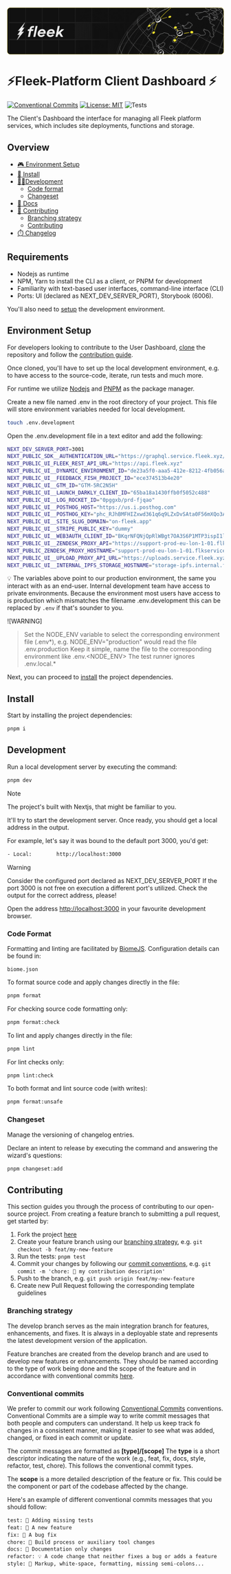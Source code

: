 ![](.repo/images/repo/banner.png?202411121019)

# ⚡️Fleek-Platform Client Dashboard ⚡️

[![Conventional Commits](https://img.shields.io/badge/Conventional%20Commits-1.0.0-blue.svg)](https://conventionalcommits.org)
[![License: MIT](https://img.shields.io/badge/License-MIT-yellow.svg)](https://opensource.org/licenses/MIT)
![Tests](https://github.com/fleek-platform/cli/actions/workflows/test-runner.yml/badge.svg)

The Client's Dashboard the interface for managing all Fleek platform services, which includes site deployments, functions and storage.

## Overview

* [🎮 Environment Setup](#environment-setup)
* [🤖 Install](#install)
* [👷‍♀️Development](#development)
  - [Code format](#code-format)
  - [Changeset](#changeset)
* [📖 Docs](https://fleek.xyz/docs)
* [🙏 Contributing](#contributing)
  - [Branching strategy](#branching-strategy)
  - [Contributing](#conventional-commits)
* [⏱️ Changelog](./CHANGELOG.md)

## Requirements

- Nodejs as runtime
- NPM, Yarn to install the CLI as a client, or PNPM for development
- Familiarity with text-based user interfaces, command-line interface (CLI)
- Ports: UI (declared as NEXT_DEV_SERVER_PORT), Storybook (6006).

You'll also need to [setup](#environment-setup) the development environment.

## Environment Setup

For developers looking to contribute to the User Dashboard, [clone](https://github.com/fleek-platform/user-dashboard) the repository and follow the [contribution guide](#contributing).

Once cloned, you'll have to set up the local development environment, e.g. to have access to the source-code, iterate, run tests and much more.

For runtime we utilize [Nodejs](https://nodejs.org/en/download) and [PNPM](https://pnpm.io/installation) as the package manager.

Create a new file named .env in the root directory of your project. This file will store environment variables needed for local development.

```sh
touch .env.development
```

Open the .env.development file in a text editor and add the following:

```sh
NEXT_DEV_SERVER_PORT=3001
NEXT_PUBLIC_SDK__AUTHENTICATION_URL="https://graphql.service.fleek.xyz/graphql"
NEXT_PUBLIC_UI_FLEEK_REST_API_URL="https://api.fleek.xyz"
NEXT_PUBLIC_UI__DYNAMIC_ENVIRONMENT_ID="de23a5f0-aaa5-412e-8212-4fb056a3b30d"
NEXT_PUBLIC_UI__FEEDBACK_FISH_PROJECT_ID="ece374513b4e20"
NEXT_PUBLIC_UI__GTM_ID="GTM-5RC2N5H"
NEXT_PUBLIC_UI__LAUNCH_DARKLY_CLIENT_ID="65ba18a1430ffb0f5052c488"
NEXT_PUBLIC_UI__LOG_ROCKET_ID="0pggxb/prd-fjqao"
NEXT_PUBLIC_UI__POSTHOG_HOST="https://us.i.posthog.com"
NEXT_PUBLIC_UI__POSTHOG_KEY="phc_RJhBMFHIZxwd361q6q9LZxDvSAta0F56mXQo3An307y"
NEXT_PUBLIC_UI__SITE_SLUG_DOMAIN="on-fleek.app"
NEXT_PUBLIC_UI__STRIPE_PUBLIC_KEY="dummy"
NEXT_PUBLIC_UI__WEB3AUTH_CLIENT_ID="BKqrNFQNjQpRlWBgt7OA3S6P1MTP3ispI1lXR48cl6xW6bwFBNRH0Smuw83hp_cT_rUFo1OJvgQD0R8ZQD85ybQ"
NEXT_PUBLIC_UI__ZENDESK_PROXY_API="https://support-prod-eu-lon-1-01.flkservices.io"
NEXT_PUBLIC_ZENDESK_PROXY_HOSTNAME="support-prod-eu-lon-1-01.flkservices.io"
NEXT_PUBLIC_UI__UPLOAD_PROXY_API_URL="https://uploads.service.fleek.xyz",
NEXT_PUBLIC_UI__INTERNAL_IPFS_STORAGE_HOSTNAME="storage-ipfs.internal.fleek.xyz"
```

💡 The variables above point to our production environment, the same you interact with as an end-user. Internal development team have access to private environments. Because the environment most users have access to is production which mismatches the filename .env.development this can be replaced by `.env` if that's sounder to you.

![WARNING]
> Set the NODE_ENV variable to select the corresponding environment file (.env*), e.g. NODE_ENV="production" would read the file .env.production
> Keep it simple, name the file to the corresponding environment like .env.<NODE_ENV>
> The test runner ignores .env.local.*

Next, you can proceed to [install](#install) the project dependencies.

## Install

Start by installing the project dependencies:

```sh
pnpm i
```

## Development

Run a local development server by executing the command:

```sh
pnpm dev
```

> [!NOTE]  
> The project's built with Nextjs, that might be familiar to you.

It'll try to start the development server. Once ready, you should get a local address in the output.

For example, let's say it was bound to the default port 3000, you'd get:

```sh
- Local:        http://localhost:3000
```

> [!WARNING]
> Consider the configured port declared as NEXT_DEV_SERVER_PORT
> If the port 3000 is not free on execution a different port's utilized. Check the output for the correct address, please!

Open the address [http://localhost:3000](http://localhost:3000) in your favourite development browser.

### Code Format

Formatting and linting are facilitated by [BiomeJS](https://biomejs.dev). Configuration details can be found in:

```
biome.json
```

To format source code and apply changes directly in the file:

```sh
pnpm format
```

For checking source code formatting only:

```sh
pnpm format:check
```

To lint and apply changes directly in the file:

```sh
pnpm lint
```

For lint checks only:

```sh
pnpm lint:check
```

To both format and lint source code (with writes):

```sh
pnpm format:unsafe
```

### Changeset

Manage the versioning of changelog entries.

Declare an intent to release by executing the command and answering the wizard's questions:

```sh
pnpm changeset:add
```

## Contributing

This section guides you through the process of contributing to our open-source project. From creating a feature branch to submitting a pull request, get started by:

1. Fork the project [here](https://github.com/fleekxyz/cli)
2. Create your feature branch using our [branching strategy](#branching-strategy), e.g. `git checkout -b feat/my-new-feature`
3. Run the tests: `pnpm test`
4. Commit your changes by following our [commit conventions](#conventional-commits), e.g. `git commit -m 'chore: 🤖 my contribution description'`
5. Push to the branch, e.g. `git push origin feat/my-new-feature`
6. Create new Pull Request following the corresponding template guidelines

### Branching strategy

The develop branch serves as the main integration branch for features, enhancements, and fixes. It is always in a deployable state and represents the latest development version of the application.

Feature branches are created from the develop branch and are used to develop new features or enhancements. They should be named according to the type of work being done and the scope of the feature and in accordance with conventional commits [here](#conventional-commits).

### Conventional commits

We prefer to commit our work following [Conventional Commits](https://www.conventionalcommits.org/en/v1.0.0) conventions. Conventional Commits are a simple way to write commit messages that both people and computers can understand. It help us keep track fo changes in a consistent manner, making it easier to see what was added, changed, or fixed in each commit or update.

The commit messages are formatted as **[type]/[scope]**
The **type** is a short descriptor indicating the nature of the work (e.g., feat, fix, docs, style, refactor, test, chore). This follows the conventional commit types.

The **scope** is a more detailed description of the feature or fix. This could be the component or part of the codebase affected by the change.

Here's an example of different conventional commits messages that you should follow:

```txt
test: 💍 Adding missing tests
feat: 🎸 A new feature
fix: 🐛 A bug fix
chore: 🤖 Build process or auxiliary tool changes
docs: 📝 Documentation only changes
refactor: 💡 A code change that neither fixes a bug or adds a feature
style: 💄 Markup, white-space, formatting, missing semi-colons...
```
